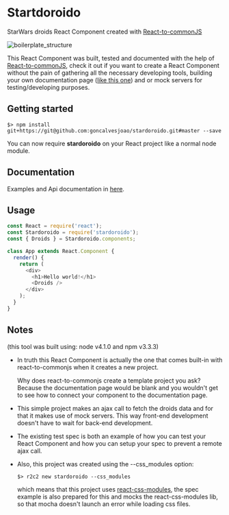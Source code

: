 # Startdoroido
StarWars droids React Component created with [React-to-commonJS](https://github.com/goncalvesjoao/react-to-commonjs)

![boilerplate_structure](https://raw.github.com/goncalvesjoao/stardoroido/master/readme/preview.png)

This React Component was built, tested and documented with the help of [React-to-commonJS](https://github.com/goncalvesjoao/react-to-commonjs), check it out if you want to create a React Component without the pain of gathering all the necessary developing tools, building your own documentation page ([like this one](http://goncalvesjoao.github.io/stardoroido/)) and or mock servers for testing/developing purposes.

## Getting started
```
$> npm install git+https://git@github.com:goncalvesjoao/stardoroido.git#master --save
```
You can now require **stardoroido** on your React project like a normal node module.

## Documentation
Examples and Api documentation in [here](http://goncalvesjoao.github.io/stardoroido/).

## Usage
```javascript
const React = require('react');
const Stardoroido = require('stardoroido');
const { Droids } = Stardoroido.components;

class App extends React.Component {
  render() {
    return (
      <div>
        <h1>Hello world!</h1>
        <Droids />
      </div>
    );
  }
}
```

## Notes
(this tool was built using: node v4.1.0 and npm v3.3.3)

- In truth this React Component is actually the one that comes built-in with react-to-commonjs when it creates a new project.

  Why does react-to-commonjs create a template project you ask? Because the documentation page would be blank and you wouldn't get to see how to connect your component to the documentation page.

- This simple project makes an ajax call to fetch the droids data and for that it makes use of mock servers. This way front-end development doesn't have to wait for back-end development.

- The existing test spec is both an example of how you can test your React Component and how you can setup your spec to prevent a remote ajax call.

- Also, this project was created using the --css_modules option:
  ```
  $> r2c2 new stardoroido --css_modules
  ```
  which means that this project uses  [react-css-modules](https://github.com/gajus/react-css-modules), the spec example is also prepared for this and mocks the react-css-modules lib, so that mocha doesn't launch an error while loading css files.
